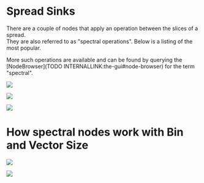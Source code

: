 # Spread Sinks


There are a couple of nodes that apply an operation between the slices of a spread.   
They are also referred to as "spectral operations". Below is a listing of the most popular.  


More such operations are available and can be found by querying the [NodeBrowser](TODO INTERNALLINK:the-gui#node-browser) for the term "spectral".  

![](~/img/PlusProductAndOrSpectral5.png "") 

![](~/img/Bounds4.png "")  

![](~/img/Mean4.png "")  


# How spectral nodes work with Bin and Vector Size

![](~/img/SpectralBinSize2.png "")  

![](~/img/SpectralVectorSize2.png "")  
